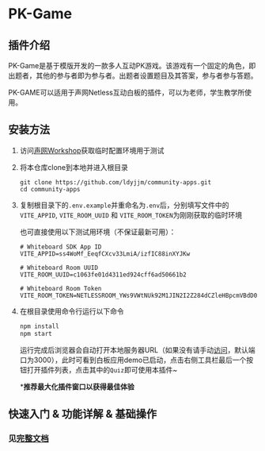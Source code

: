 # PK-Game

## 插件介绍
PK-Game是基于模版开发的一款多人互动PK游戏。该游戏有一个固定的角色，即出题者，其他的参与者即为参与者。出题者设置题目及其答案，参与者参与答题。

PK-GAME可以适用于声网Netless互动白板的插件，可以为老师，学生教学所使用。

## 安装方法

1. 访问[声网Workshop](https://workshop.netless.link/)获取临时配置环境用于测试

2. 将本仓库clone到本地并进入根目录
    ```
    git clone https://github.com/ldyjjm/community-apps.git
    cd community-apps
    ```

3. 复制根目录下的`.env.example`并重命名为`.env`后，分别填写文件中的`VITE_APPID`, `VITE_ROOM_UUID` 和 `VITE_ROOM_TOKEN`为刚刚获取的临时环境

    也可直接使用以下测试用环境（不保证最新可用）：
    ```
    # Whiteboard SDK App ID
    VITE_APPID=ss4WoMf_EeqfCXcv33LmiA/izfIC88inXYJKw

    # Whiteboard Room UUID
    VITE_ROOM_UUID=c1063fe01d4311ed924cff6ad50661b2

    # Whiteboard Room Token
    VITE_ROOM_TOKEN=NETLESSROOM_YWs9VWtNUk92M1JIN2I2Z284dCZleHBpcmVBdD0xNjYzMjMzMjM1OTE2Jm5vbmNlPWMxMmE5MGMwLTFkNDMtMTFlZC1iZWMyLWNiNTUzMjEwMzFlYSZyb2xlPTEmc2lnPWU0MTVmMmZlM2Y0OWUzYTM0YmYyM2IyODIyNDYyOGJkYmQ0MDM2MjNkZDVjODMzNjhhNmY2MTI5MWYyYWY0OTMmdXVpZD1jMTA2M2ZlMDFkNDMxMWVkOTI0Y2ZmNmFkNTA2NjFiMg
    ```

4. 在根目录使用命令行运行以下命令

    ``` sh
    npm install
    npm start
    ```

    运行完成后浏览器会自动打开本地服务器URL（如果没有请手动[访问](http://localhost:3000)，默认端口为3000），此时可看到白板应用demo已启动，点击右侧工具栏最后一个按钮打开插件列表，点击其中的`Quiz`即可使用本插件~

    ***推荐最大化插件窗口以获得最佳体验**

## 快速入门 & 功能详解 & 基础操作

### 见[完整文档](https://www.yuque.com/senga/ksdkss/vr74ur)

